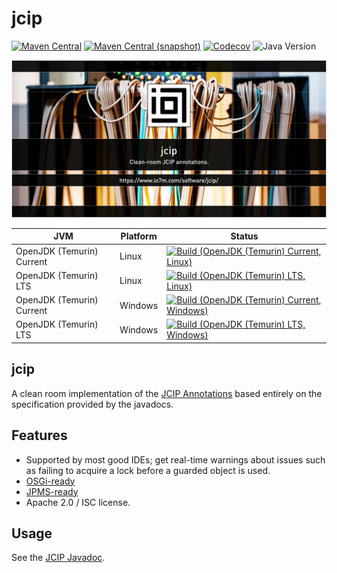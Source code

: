 jcip
===

[![Maven Central](https://img.shields.io/maven-central/v/com.io7m.jcip/com.io7m.jcip.svg?style=flat-square)](http://search.maven.org/#search%7Cga%7C1%7Cg%3A%22com.io7m.jcip%22)
[![Maven Central (snapshot)](https://img.shields.io/nexus/s/com.io7m.jcip/com.io7m.jcip?server=https%3A%2F%2Fs01.oss.sonatype.org&style=flat-square)](https://s01.oss.sonatype.org/content/repositories/snapshots/com/io7m/jcip/)
[![Codecov](https://img.shields.io/codecov/c/github/io7m-com/jcip.svg?style=flat-square)](https://codecov.io/gh/io7m-com/jcip)
![Java Version](https://img.shields.io/badge/17-java?label=java&color=e65cc3)

![com.io7m.jcip](./src/site/resources/jcip.jpg?raw=true)

| JVM | Platform | Status |
|-----|----------|--------|
| OpenJDK (Temurin) Current | Linux | [![Build (OpenJDK (Temurin) Current, Linux)](https://img.shields.io/github/actions/workflow/status/io7m-com/jcip/main.linux.temurin.current.yml)](https://www.github.com/io7m-com/jcip/actions?query=workflow%3Amain.linux.temurin.current)|
| OpenJDK (Temurin) LTS | Linux | [![Build (OpenJDK (Temurin) LTS, Linux)](https://img.shields.io/github/actions/workflow/status/io7m-com/jcip/main.linux.temurin.lts.yml)](https://www.github.com/io7m-com/jcip/actions?query=workflow%3Amain.linux.temurin.lts)|
| OpenJDK (Temurin) Current | Windows | [![Build (OpenJDK (Temurin) Current, Windows)](https://img.shields.io/github/actions/workflow/status/io7m-com/jcip/main.windows.temurin.current.yml)](https://www.github.com/io7m-com/jcip/actions?query=workflow%3Amain.windows.temurin.current)|
| OpenJDK (Temurin) LTS | Windows | [![Build (OpenJDK (Temurin) LTS, Windows)](https://img.shields.io/github/actions/workflow/status/io7m-com/jcip/main.windows.temurin.lts.yml)](https://www.github.com/io7m-com/jcip/actions?query=workflow%3Amain.windows.temurin.lts)|

## jcip

A clean room implementation of the [JCIP Annotations](https://jcip.net/) based entirely on the specification provided by the javadocs.

## Features

* Supported by most good IDEs; get real-time warnings about issues such as
  failing to acquire a lock before a guarded object is used.
* [OSGi-ready](https://www.osgi.org/)
* [JPMS-ready](https://en.wikipedia.org/wiki/Java_Platform_Module_System)
* Apache 2.0 / ISC license.

## Usage

See the [JCIP Javadoc](https://jcip.net/annotations/doc/index.html).

